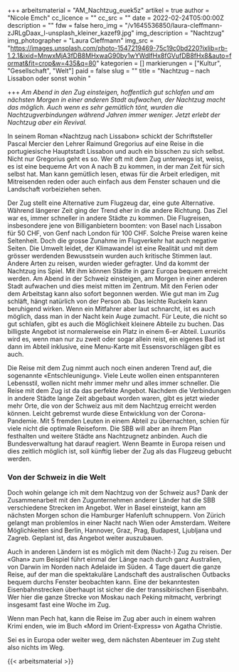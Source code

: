 +++
arbeitsmaterial = "AM_Nachtzug_euek5z"
artikel = true
author = "Nicole Emch"
cc_licence = ""
cc_src = ""
date = 2022-02-24T05:00:00Z
description = ""
fdw = false
hero_img = "/v1645536850/laura-cleffmann-zJRLgDaax_I-unsplash_kleiner_kazef9.jpg"
img_description = "Nachtzug"
img_photographer = "Laura Cleffmann"
img_src = "https://images.unsplash.com/photo-1547219469-75c19c0bd220?ixlib=rb-1.2.1&ixid=MnwxMjA3fDB8MHxwaG90by1wYWdlfHx8fGVufDB8fHx8&auto=format&fit=crop&w=435&q=80"
kategorien = []
markierungen = ["Kultur", "Gesellschaft", "Welt"]
paid = false
slug = ""
title = "Nachtzug – nach Lissabon oder sonst wohin "

+++
_Am Abend in den Zug einsteigen, hoffentlich gut schlafen und am nächsten Morgen in einer anderen Stadt aufwachen, der Nachtzug macht das möglich. Auch wenn es sehr gemütlich tönt, wurden die Nachtzugverbindungen während Jahren immer weniger. Jetzt erlebt der Nachtzug aber ein Revival._

In seinem Roman «Nachtzug nach Lissabon» schickt der Schriftsteller Pascal Mercier den Lehrer Raimund Gregorius auf eine Reise in die portugiesische Hauptstadt Lissabon und auch ein bisschen zu sich selbst. Nicht nur Gregorius geht es so. Wer oft mit dem Zug unterwegs ist, weiss, es ist eine bequeme Art von A nach B zu kommen, in der man Zeit für sich selbst hat. Man kann gemütlich lesen, etwas für die Arbeit erledigen, mit Mitreisenden reden oder auch einfach aus dem Fenster schauen und die Landschaft vorbeiziehen sehen.

Der Zug stellt eine Alternative zum Flugzeug dar, eine gute Alternative. Während längerer Zeit ging der Trend eher in die andere Richtung. Das Ziel war es, immer schneller in andere Städte zu kommen. Die Flugreisen, insbesondere jene von Billiganbietern boomten: von Basel nach Lissabon für 50 CHF, von Genf nach London für 100 CHF. Solche Preise waren keine Seltenheit. Doch die grosse Zunahme im Flugverkehr hat auch negative Seiten. Die Umwelt leidet, der Klimawandel ist eine Realität und mit dem grösser werdenden Bewusstsein wurden auch kritische Stimmen laut. Andere Arten zu reisen, wurden wieder gefragter. Und da kommt der Nachtzug ins Spiel. Mit ihm können Städte in ganz Europa bequem erreicht werden. Am Abend in der Schweiz einsteigen, am Morgen in einer anderen Stadt aufwachen und dies meist mitten im Zentrum. Mit den Ferien oder dem Arbeitstag kann also sofort begonnen werden. Wie gut man im Zug schläft, hängt natürlich von der Person ab. Das leichte Ruckeln kann beruhigend wirken. Wenn ein Mitfahrer aber laut schnarcht, ist es auch möglich, dass man in der Nacht kein Auge zumacht. Für Leute, die nicht so gut schlafen, gibt es auch die Möglichkeit kleinere Abteile zu buchen. Das billigste Angebot ist normalerweise ein Platz in einem 6-er Abteil. Luxuriös wird es, wenn man nur zu zweit oder sogar allein reist, ein eigenes Bad ist dann im Abteil inklusive, eine Menu-Karte mit Essensvorschlägen gibt es auch.

Die Reise mit dem Zug nimmt auch noch einen anderen Trend auf, die sogenannte «Entschleunigung». Viele Leute wollen einen entspannteren Lebensstil, wollen nicht mehr immer mehr und alles immer schneller. Die Reise mit dem Zug ist da das perfekte Angebot. Nachdem die Verbindungen in andere Städte lange Zeit abgebaut worden waren, gibt es jetzt wieder mehr Orte, die von der Schweiz aus mit dem Nachtzug erreicht werden können. Leicht gebremst wurde diese Entwicklung von der Corona-Pandemie. Mit 5 fremden Leuten in einem Abteil zu übernachten, schien für viele nicht die optimale Reiseform. Die SBB will aber an ihrem Plan festhalten und weitere Städte ans Nachtzugnetz anbinden. Auch die Bundesverwaltung hat darauf reagiert. Wenn Beamte in Europa reisen und dies zeitlich möglich ist, soll künftig lieber der Zug als das Flugzeug gebucht werden.

### Von der Schweiz in die Welt

Doch wohin gelange ich mit dem Nachtzug von der Schweiz aus? Dank der Zusammenarbeit mit den Zugunternehmen anderer Länder hat die SBB verschiedene Strecken im Angebot. Wer in Basel einsteigt, kann am nächsten Morgen schon die Hamburger Hafenluft schnuppern. Von Zürich gelangt man problemlos in einer Nacht nach Wien oder Amsterdam. Weitere Möglichkeiten sind Berlin, Hannover, Graz, Prag, Budapest, Ljubljana und Zagreb. Geplant ist, das Angebot weiter auszubauen.

Auch in anderen Ländern ist es möglich mit dem (Nacht-) Zug zu reisen. Der «Ghan» zum Beispiel führt einmal der Länge nach durch ganz Australien, von Darwin im Norden nach Adelaide im Süden. 4 Tage dauert die ganze Reise, auf der man die spektakuläre Landschaft des australischen Outbacks bequem durchs Fenster beobachten kann. Eine der bekanntesten Eisenbahnstrecken überhaupt ist sicher die der transsibirischen Eisenbahn. Wer hier die ganze Strecke von Moskau nach Peking mitmacht, verbringt insgesamt fast eine Woche im Zug.

Wenn man Pech hat, kann die Reise im Zug aber auch in einem wahren Krimi enden, wie im Buch «Mord im Orient-Express» von Agatha Christie.

Sei es in Europa oder weiter weg, dem nächsten Abenteuer im Zug steht also nichts im Weg.




{{< arbeitsmaterial >}}

